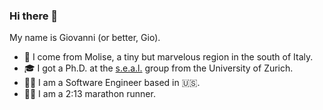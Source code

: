### Hi there 👋

<!--
**giograno/giograno** is a ✨ _special_ ✨ repository because its `README.md` (this file) appears on your GitHub profile.
Here are some ideas to get you started:

- 🔭 I’m currently working on ...
- 🌱 I’m currently learning ...
- 👯 I’m looking to collaborate on ...
- 🤔 I’m looking for help with ...
- 💬 Ask me about ...
- 📫 How to reach me: ...
- 😄 Pronouns: ...
- ⚡ Fun fact: ...
-->

My name is Giovanni (or better, Gio).

- 🏡 I come from Molise, a tiny but marvelous region in the south of Italy.
- 🎓 I got a Ph.D. at the [s.e.a.l.](https://www.ifi.uzh.ch/en/seal/people/grano.html) group from the University of Zurich. 
- 🧑‍💻 I am a Software Engineer based in :us:.
- 🏃‍♂️ I am a 2:13 marathon runner.
